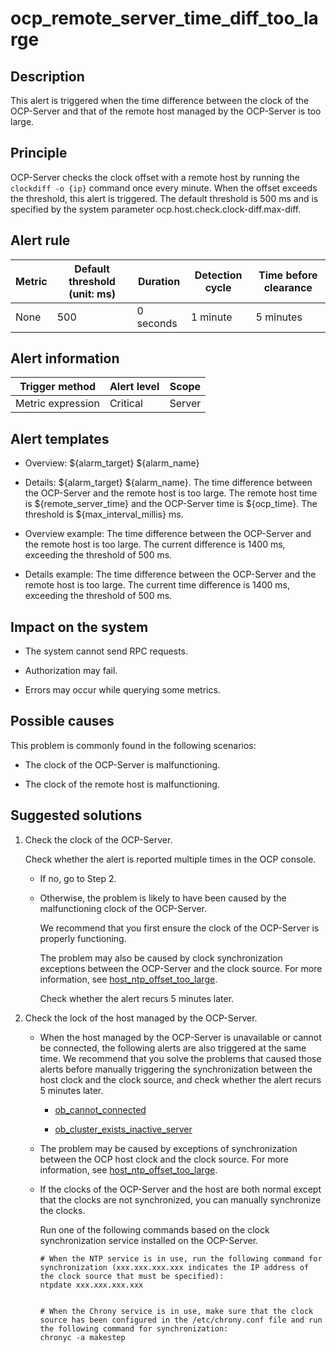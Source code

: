 ocp_remote_server_time_diff_too_large 
==========================================================



**Description** 
------------------------------------

This alert is triggered when the time difference between the clock of the OCP-Server and that of the remote host managed by the OCP-Server is too large.

Principle 
------------------------------

OCP-Server checks the clock offset with a remote host by running the `clockdiff -o {ip}` command once every minute. When the offset exceeds the threshold, this alert is triggered. The default threshold is 500 ms and is specified by the system parameter ocp.host.check.clock-diff.max-diff.

**Alert rule** 
-----------------------------------



| Metric | Default threshold (unit: ms) | Duration  | Detection cycle | Time before clearance |
|--------|------------------------------|-----------|-----------------|-----------------------|
| None   | 500                          | 0 seconds | 1 minute        | 5 minutes             |



**Alert information** 
------------------------------------------



|  Trigger method   | Alert level | Scope  |
|-------------------|-------------|--------|
| Metric expression | Critical    | Server |



**Alert templates** 
----------------------------------------

* Overview: \${alarm_target} ${alarm_name}

  

* Details: \${alarm_target} \${alarm_name}. The time difference between the OCP-Server and the remote host is too large. The remote host time is \${remote_server_time} and the OCP-Server time is \${ocp_time}. The threshold is \${max_interval_millis} ms.

  

* Overview example: The time difference between the OCP-Server and the remote host is too large. The current difference is 1400 ms, exceeding the threshold of 500 ms.

  

* Details example: The time difference between the OCP-Server and the remote host is too large. The current time difference is 1400 ms, exceeding the threshold of 500 ms.

  




**Impact on the system** 
---------------------------------------------

* The system cannot send RPC requests.

  

* Authorization may fail.

  

* Errors may occur while querying some metrics.

  




Possible causes 
------------------------------------

This problem is commonly found in the following scenarios:

* The clock of the OCP-Server is malfunctioning.

  

* The clock of the remote host is malfunctioning.

  




Suggested solutions 
----------------------------------------

1. Check the clock of the OCP-Server. 

   Check whether the alert is reported multiple times in the OCP console. 
   * If no, go to Step 2.

     
   
   * Otherwise, the problem is likely to have been caused by the malfunctioning clock of the OCP-Server. 

     We recommend that you first ensure the clock of the OCP-Server is properly functioning. 

     The problem may also be caused by clock synchronization exceptions between the OCP-Server and the clock source. For more information, see [host_ntp_offset_too_large](../3.application-alert/15.the-offset-between-the-host_ntp_offset_too_large-server-and-the-clock-source.md). 

     Check whether the alert recurs 5 minutes later.
     
   

   

2. Check the lock of the host managed by the OCP-Server. 

   * When the host managed by the OCP-Server is unavailable or cannot be connected, the following alerts are also triggered at the same time. We recommend that you solve the problems that caused those alerts before manually triggering the synchronization between the host clock and the clock source, and check whether the alert recurs 5 minutes later. 

     * [ob_cannot_connected](../2.ob-alert/1.ob_cannot_connected-observer-cannot-be-connected.md)

       
     
     * [ob_cluster_exists_inactive_server](../2.ob-alert/3.ob_cluster_exists_inactive_server-ob-the-cluster-is-not-working.md)

       
     

     
   
   * The problem may be caused by exceptions of synchronization between the OCP host clock and the clock source. For more information, see [host_ntp_offset_too_large](../3.application-alert/15.the-offset-between-the-host_ntp_offset_too_large-server-and-the-clock-source.md).

     
   
   * If the clocks of the OCP-Server and the host are both normal except that the clocks are not synchronized, you can manually synchronize the clocks. 

     Run one of the following commands based on the clock synchronization service installed on the OCP-Server. 

     ```shell
     # When the NTP service is in use, run the following command for synchronization (xxx.xxx.xxx.xxx indicates the IP address of the clock source that must be specified): 
     ntpdate xxx.xxx.xxx.xxx
     
     
     # When the Chrony service is in use, make sure that the clock source has been configured in the /etc/chrony.conf file and run the following command for synchronization: 
     chronyc -a makestep
     ```

     
   

   



